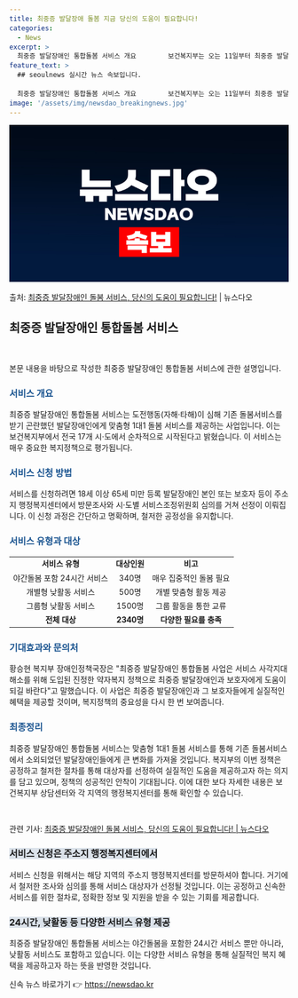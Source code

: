 ```yaml
---
title: 최중증 발달장애 돌봄 지금 당신의 도움이 필요합니다!
categories:
  - News
excerpt: >
  최중증 발달장애인 통합돌봄 서비스 개요        보건복지부는 오는 11일부터 최중증 발달장애인 통합돌봄 …
feature_text: >
  ## seoulnews 실시간 뉴스 속보입니다.

  최중증 발달장애인 통합돌봄 서비스 개요        보건복지부는 오는 11일부터 최중증 발달장애인 통합돌봄 …
image: '/assets/img/newsdao_breakingnews.jpg'
---
```


![뉴스다오 속보](/assets/img/newsdao_breakingnews.jpg)

<p>출처: <a href="https://newsdao.kr/4154" rel="dofollow">최중증 발달장애인 돌봄 서비스, 당신의 도움이 필요합니다!</a> | 뉴스다오</p>

<h2 data-ke-size="size26">최중증 발달장애인 통합돌봄 서비스</h2>
<p data-ke-size="size16">&nbsp;</p>

본문 내용을 바탕으로 작성한 최중증 발달장애인 통합돌봄 서비스에 관한 설명입니다.

<h3><b><span style="color: #1a5490;">서비스 개요</span></b></h3>
<p>최중증 발달장애인 통합돌봄 서비스는 도전행동(자해·타해)이 심해 기존 돌봄서비스를 받기 곤란했던 발달장애인에게 맞춤형 1대1 돌봄 서비스를 제공하는 사업입니다. 이는 보건복지부에서 전국 17개 시·도에서 순차적으로 시작된다고 밝혔습니다. 이 서비스는 매우 중요한 복지정책으로 평가됩니다.</p>

<h3><b><span style="color: #1a5490;">서비스 신청 방법</span></b></h3>
<p>서비스를 신청하려면 18세 이상 65세 미만 등록 발달장애인 본인 또는 보호자 등이 주소지 행정복지센터에서 방문조사와 시·도별 서비스조정위원회 심의를 거쳐 선정이 이뤄집니다. 이 신청 과정은 간단하고 명확하며, 철저한 공정성을 유지합니다.</p>

<h3><b><span style="color: #1a5490;">서비스 유형과 대상</span></b></h3>
<table>
<tbody>
<tr>
<td style="text-align: center; height: 17px;"><b>서비스 유형</b></td>
<td style="text-align: center; height: 17px;"><b>대상인원</b></td>
<td style="text-align: center; height: 17px;"><b>비고</b></td>
</tr>
<tr>
<td style="text-align: center; height: 17px;">야간돌봄 포함 24시간 서비스</td>
<td style="text-align: center; height: 17px;">340명</td>
<td style="text-align: center; height: 17px;">매우 집중적인 돌봄 필요</td>
</tr>
<tr>
<td style="text-align: center; height: 17px;">개별형 낮활동 서비스</td>
<td style="text-align: center; height: 17px;">500명</td>
<td style="text-align: center; height: 17px;">개별 맞춤형 활동 제공</td>
</tr>
<tr>
<td style="text-align: center; height: 17px;">그룹형 낮활동 서비스</td>
<td style="text-align: center; height: 17px;">1500명</td>
<td style="text-align: center; height: 17px;">그룹 활동을 통한 교류</td>
</tr>
<tr>
<td style="text-align: center; height: 17px;"><b>전체 대상</b></td>
<td style="text-align: center; height: 17px;"><b>2340명</b></td>
<td style="text-align: center; height: 17px;"><b>다양한 필요를 충족</b></td>
</tr>
</tbody>
</table>

<h3><b><span style="color: #1a5490;">기대효과와 문의처</span></b></h3>
<p>황승현 복지부 장애인정책국장은 "최중증 발달장애인 통합돌봄 사업은 서비스 사각지대 해소를 위해 도입된 진정한 약자복지 정책으로 최중증 발달장애인과 보호자에게 도움이 되길 바란다"고 말했습니다. 이 사업은 최중증 발달장애인과 그 보호자들에게 실질적인 혜택을 제공할 것이며, 복지정책의 중요성을 다시 한 번 보여줍니다.</p>

<h3><b><span style="color: #1a5490;">최종정리</span></b></h3>
<p>최중증 발달장애인 통합돌봄 서비스는 맞춤형 1대1 돌봄 서비스를 통해 기존 돌봄서비스에서 소외되었던 발달장애인들에게 큰 변화를 가져올 것입니다. 복지부의 이번 정책은 공정하고 철저한 절차를 통해 대상자를 선정하여 실질적인 도움을 제공하고자 하는 의지를 담고 있으며, 정책의 성공적인 안착이 기대됩니다. 이에 대한 보다 자세한 내용은 보건복지부 상담센터와 각 지역의 행정복지센터를 통해 확인할 수 있습니다.</p>
<p data-ke-size="size16">&nbsp;</p>
<p>관련 기사: <a href="https://newsdao.kr/4154">최중증 발달장애인 돌봄 서비스, 당신의 도움이 필요합니다! | 뉴스다오</a></p>
<h3><b><span style="background-color: #21538527;">서비스 신청은 주소지 행정복지센터에서</span></b></h3>
<p>서비스 신청을 위해서는 해당 지역의 주소지 행정복지센터를 방문하셔야 합니다. 거기에서 철저한 조사와 심의를 통해 서비스 대상자가 선정될 것입니다. 이는 공정하고 신속한 서비스를 위한 절차로, 정확한 정보 및 지원을 받을 수 있는 기회를 제공합니다.</p>
<h3><b><span style="background-color: #21538527;">24시간, 낮활동 등 다양한 서비스 유형 제공</span></b></h3>
<p>최중증 발달장애인 통합돌봄 서비스는 야간돌봄을 포함한 24시간 서비스 뿐만 아니라, 낮활동 서비스도 포함하고 있습니다. 이는 다양한 서비스 유형을 통해 실질적인 복지 혜택을 제공하고자 하는 뜻을 반영한 것입니다.</p> 

신속 뉴스 바로가기 👉 <a href="https://newsdao.kr" rel="dofollow">https://newsdao.kr</a>


